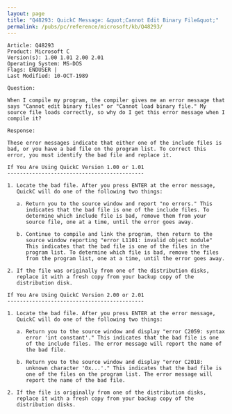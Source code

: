 ```yaml
---
layout: page
title: "Q48293: QuickC Message: &quot;Cannot Edit Binary File&quot;"
permalink: /pubs/pc/reference/microsoft/kb/Q48293/
---
```


	Article: Q48293
	Product: Microsoft C
	Version(s): 1.00 1.01 2.00 2.01
	Operating System: MS-DOS
	Flags: ENDUSER |
	Last Modified: 10-OCT-1989
	
	Question:
	
	When I compile my program, the compiler gives me an error message that
	says "Cannot edit binary files" or "Cannot load binary file." My
	source file loads correctly, so why do I get this error message when I
	compile it?
	
	Response:
	
	These error messages indicate that either one of the include files is
	bad, or you have a bad file on the program list. To correct this
	error, you must identify the bad file and replace it.
	
	If You Are Using QuickC Version 1.00 or 1.01
	--------------------------------------------
	
	1. Locate the bad file. After you press ENTER at the error message,
	   QuickC will do one of the following two things:
	
	   a. Return you to the source window and report "no errors." This
	      indicates that the bad file is one of the include files. To
	      determine which include file is bad, remove them from your
	      source file, one at a time, until the error goes away.
	
	   b. Continue to compile and link the program, then return to the
	      source window reporting "error L1101: invalid object module"
	      This indicates that the bad file is one of the files in the
	      program list. To determine which file is bad, remove the files
	      from the program list, one at a time, until the error goes away.
	
	2. If the file was originally from one of the distribution disks,
	   replace it with a fresh copy from your backup copy of the
	   distribution disk.
	
	If You Are Using QuickC Version 2.00 or 2.01
	--------------------------------------------
	
	1. Locate the bad file. After you press ENTER at the error message,
	   QuickC will do one of the following two things:
	
	   a. Return you to the source window and display "error C2059: syntax
	      error 'int constant'." This indicates that the bad file is one
	      of the include files. The error message will report the name of
	      the bad file.
	
	   b. Return you to the source window and display "error C2018:
	      unknown character '0x...'." This indicates that the bad file is
	      one of the files on the program list. The error message will
	      report the name of the bad file.
	
	2. If the file is originally from one of the distribution disks,
	   replace it with a fresh copy from your backup copy of the
	   distribution disks.
